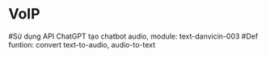 # VoIP
#Sử dụng API ChatGPT tạo chatbot audio, module: text-danvicin-003
#Def funtion: convert text-to-audio, audio-to-text
